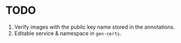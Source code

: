 # TODO

1. Verify images with the public key name stored in the annotations.
1. Editable service & namespace in `gen-certs`.
